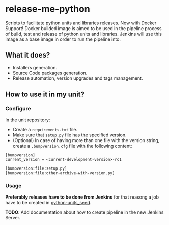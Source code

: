 # release-me-python

Scripts to facilitate python units and libraries releases. Now with Docker Support! Docker builded image is aimed to be used in the pipeline process of build, test and release of python units and libraries. Jenkins will use this image as a base image in order to run the pipeline into.

## What it does?
* Installers generation.
* Source Code packages generation.
* Release automation, version upgrades and tags management.

## How to use it in my unit?

### Configure
In the unit repository:
* Create a `requirements.txt` file.
* Make sure that `setup.py` file has the specified version.
* (Optional) In case of having more than one file with the version string, create a `.bumpversion.cfg` file with the following content:

```
[bumpversion]
current_version = <current-development-version>-rc1

[bumpversion:file:setup.py]
[bumpversion:file:other-archive-with-version.py]
```

### Usage

**Preferably releases have to be done from Jenkins** for that reasong a job have to be created in [python-units_seed](http://jenkins.ascentio.com.ar/jenkins/job/JobsSeeds/job/python-units_seed/).

**TODO**: Add documentation about how to create pipeline in the new Jenkins Server.
